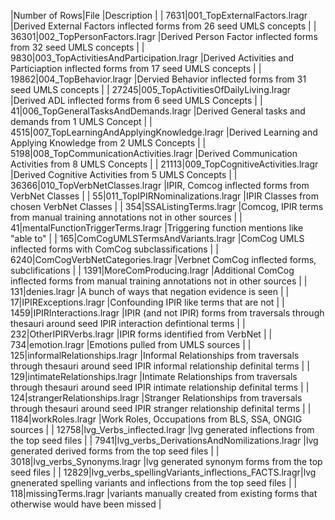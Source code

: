 |Number of Rows|File                                        |Description                                                                                                      |
|   7631|001_TopExternalFactors.lragr                      |Derived External Factors inflected forms from 26 seed UMLS concepts                                               |
|  36301|002_TopPersonFactors.lragr                        |Derived Person Factor inflected forms from 32 seed UMLS concepts                                                  | 
|   9830|003_TopActivitiesAndParticipation.lragr           |Derived Activities and Particiaption inflected forms from 17 seed UMLS concepts                                   |
|  19862|004_TopBehavior.lragr                             |Dervied Behavior inflected forms from 31 seed UMLS concepts                                                       |
|  27245|005_TopActivitiesOfDailyLiving.lragr              |Derived ADL inflected forms from 6 seed UMLS Concepts                                                             |
|     41|006_TopGeneralTasksAndDemands.lragr               |Derived General tasks and demands from 1 UMLS Concept                                                             |
|   4515|007_TopLearningAndApplyingKnowledge.lragr         |Derived Learning and Applying Knowledge from 2 UMLS Concepts                                                      |
|   5198|008_TopCommunicationActivities.lragr              |Derived Communication Activities from 8 UMLS Concepts                                                             |
|  21113|009_TopCognitiveActivities.lragr                  |Derived Cognitive Activities from 5 UMLS Concepts                                                                 |
|  36366|010_TopVerbNetClasses.lragr                       |IPIR, Comcog inflected forms from VerbNet Classes                                                                 |
|     55|011_TopIPIRNominalizations.lragr                  |IPIR Classes from chosen VerbNet Classes                                                                          |
|    354|SSAListingTerms.lragr                             |Comcog, IPIR terms from manual training annotations not in other sources                                          |
|     41|mentalFunctionTriggerTerms.lragr                  |Triggering function mentions like "able to"                                                                       |
|    165|ComCogUMLSTermsAndVariants.lragr                  |ComCog UMLS inflected forms with ComCog subclassifications                                                        |
|   6240|ComCogVerbNetCategories.lragr                     |Verbnet ComCog inflected forms, subclifications                                                                   |
|   1391|MoreComProducing.lragr                            |Additional ComCog inflected forms from manual training annotations not in other sources                           |
|    131|denies.lragr                                      |A bunch of ways that negation evidence is seen                                                                    |
|     17|IPIRExceptions.lragr                              |Confounding IPIR like terms that are not                                                                          |
|   1459|IPIRInteractions.lragr                            |IPIR (and not IPIR) forms from traversals through thesauri around seed IPIR interaction defintional terms         |
|    232|OtherIPIRVerbs.lragr                              |IPIR forms identified from VerbNet                                                                                |
|    734|emotion.lragr                                     |Emotions pulled from UMLS sources                                                                                 |
|    125|informalRelationships.lragr                       |Informal Relationships from traversals through thesauri around seed IPIR informal relationship definital terms    |
|    129|intimateRelationships.lragr                       |Intimate Relationships from traversals through thesauri around seed IPIR intimate relationship definital terms    |
|    124|strangerRelationships.lragr                       |Stranger Relationships from traversals through thesauri around seed IPIR stranger relationship definital terms    |
|   1184|workRoles.lragr                                   |Work Roles, Occupations from BLS, SSA, ONGIG sources                                                              |
|  12758|lvg_Verbs_inflected.lragr                         |lvg generated inflections from the top seed files                                                                 |
|   7941|lvg_verbs_DerivationsAndNomilizations.lragr       |lvg generated derived forms from the top seed files                                                               |
|   3018|lvg_verbs_Synonyms.lragr                          |lvg generated synonym forms from the top seed files                                                               |
|  12829|lvg_verbs_spellingVariants_inflections_FACTS.lragr|lvg gnenerated spelling variants and inflections from the top seed files                                          |
|    118|missingTerms.lragr                                |variants manually created from existing forms that otherwise would have been missed                               |
